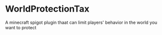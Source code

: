 # WorldProtectionTax
 A minecraft spigot plugin thaat can limit players' behavior in the world you want to protect

